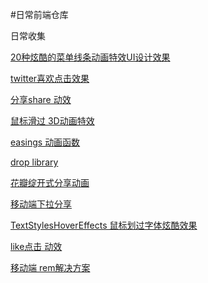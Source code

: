 #日常前端仓库

日常收集

[20种炫酷的菜单线条动画特效UI设计效果](http://panjiachen.github.io/warehouse/LineMenuStyles/) 

[twitter喜欢点击效果](http://panjiachen.github.io/warehouse/twitterLike/) 

[分享share 动效](http://panjiachen.github.io/warehouse/share/)

[鼠标滑过 3D动画特效](http://panjiachen.github.io/warehouse/Direction-aware3D%20/)

[easings 动画函数](http://easings.net/zh-cn)

[drop library](http://github.hubspot.com/drop/docs/welcome/)

[花瓣绽开式分享动画](http://codepen.io/CSS3fx/pen/RNYaoE)

[移动端下拉分享](http://tympanus.net/codrops/2015/10/23/mobile-pull-to-share-interaction-experiment/)

[TextStylesHoverEffects 鼠标划过字体炫酷效果](http://panjiachen.github.io/warehouse/TextStylesHoverEffects/)

[like点击 动效](http://panjiachen.github.io/warehouse/likeClickEffect/)

[移动端 rem解决方案](https://github.com/amfe/lib-flexible)